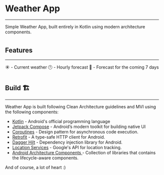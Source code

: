 

# Weather App
---

Simple Weather App, built entirely in Kotlin using modern architecture components.

#
## Features
---


☀️ - Current weather
🕛 - Hourly forecast
📅 - Forecast for the coming 7 days

#
## Build 🏗️
---
Weather App is built following Clean Architecture guidelines and MVI using the following components:

- [Kotlin]() - Android's official programming language
- [Jetpack Compose](https://developer.android.com/jetpack/compose) - Android’s modern toolkit for building native UI
- [Coroutines](https://developer.android.com/kotlin/coroutines) - Design pattern for asynchronous code execution.
- [Retrofit](https://square.github.io/retrofit/) - A type-safe HTTP client for Android.
- [Dagger Hilt](https://developer.android.com/training/dependency-injection/hilt) - Dependency injection library for Android.
- [Location Services](https://developer.android.com/training/location) - Google's API for location tracking.
- [Android Architecture Components ](https://developer.android.com/topic/architecture) - Collection of libraries that contains the lifecycle-aware components.

And of course, a lot of heart :)

